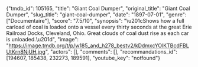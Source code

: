{"tmdb_id": 105165, "title": "Giant Coal Dumper", "original_title": "Giant Coal Dumper", "slug_title": "giant-coal-dumper", "date": "1897-07-01", "genre": ["Documentaire"], "score": "7.5/10", "synopsis": "\u201cShows how a full carload of coal is loaded onto a vessel every thirty seconds at the great Erie Railroad Docks, Cleveland, Ohio. Great clouds of coal dust rise as each car is unloaded.\u201d", "image": "https://image.tmdb.org/t/p/w185_and_h278_bestv2/kDdmxcYOlKTBcdFBLUtKrn8NjUH.jpg", "actors": [], "comments": [], "recommandations_id": [194607, 185438, 232273, 189591], "youtube_key": "notfound"}